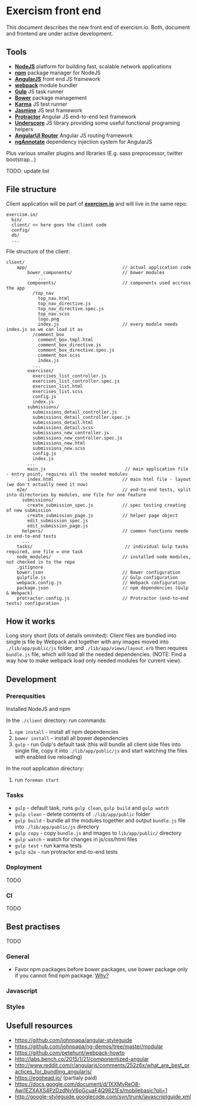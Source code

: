 # Exercism front end

This document describes the new front end of exercism.io. Both, document and
frontend are under active development.

## Tools
- **[NodeJS](https://nodejs.org/)** platform for building fast, scalable network applications
- **[npm](https://www.npmjs.com/)** package manager for NodeJS
- **[AngularJS](https://angularjs.org/)** front end JS framework
- **[webpack](http://webpack.github.io/)** module bundler
- **[Gulp](http://gulpjs.com/)** JS task runner
- **[Bower](http://bower.io/)** package management
- **[Karma](http://karma-runner.github.io/0.12/index.html)** JS test runner
- **[Jasmine](http://jasmine.github.io/)** JS test framework
- **[Protractor](https://github.com/angular/protractor)** Angular JS end-to-end test framework
- **[Underscore](http://underscorejs.org/)** JS library providing some useful functional programing helpers
- **[AngularUI Router](https://github.com/angular-ui/ui-router)** Angular JS routing framework
- **[ngAnnotate](https://github.com/olov/ng-annotate)** dependency injection system for AngularJS

Plus various smaller plugins and libraries (E.g. sass preprocessor, twitter bootstrap...)

TODO: update list

## File structure

Client application will be part of **[exercism.io](https://github.com/exercism/exercism.io)** and will
live in the same repo:

```
exercism.io/
  bin/
  client/ << here goes the client code
  config/
  db/
  ...
```

File structure of the client:

```
client/
    app/                                    // actual application code
        bower_components/                   // bower modules
            ...
        components/                         // components used accross the app
          /top_nav
            top_nav.html
            top_nav_directive.js
            top_nav_directive.spec.js
            top_nav.scss
            logo.png
            index.js                        // every module needs index.js so we can load it as
          /comment_box
            comment_box.tmpl.html
            comment_box_directive.js
            comment_box_directive.spec.js
            comment_box.scss
            index.js
          ...
        exercises/
          exercises_list_controller.js
          exercises_list_controller.spec.js
          exercises_list.html
          exercises_list.scss
          config.js
          index.js
        submissions/
          submissions_detail_controller.js
          submissions_detail_controller.spec.js
          submissions_detail.html
          submissions_detail.scss
          submissions_new_controller.js
          submissions_new_controller.spec.js
          submissions_new.html
          submissions_new.scss
          config.js
          index.js
        ...
        main.js                              // main application file - entry point, requires all the needed modules
        index.html                          // main html file - layout (we don't actually need it now)
    e2e/                                    // end-to-end tests, split into directories by modules, one file for one feature
      submissions/
        create_submission_spec.js           // spec testing creating of new submission
        create_submission_page.js           // helper page object
        edit_submission_spec.js
        edit_submission_page.js
      helpers/                              // common functions neede in end-to-end tests
      ...
    tasks/                                   // individual Gulp tasks required, one file = one task
    node_modules/                           // installed node modules, not checked in to the repo
    .gitignore
    bower.json                              // Bower configuration
    gulpfile.js                             // Gulp configuration
    webpack.config.js                       // Webpack configuration
    package.json                            // npm dependencies (Gulp & Webpack)
    protractor.config.js                    // Protractor (end-to-end tests) configuration
```

## How it works

Long story short (lots of details ommited):
Client files are bundled into single js file by Webpack and together with any images moved into `./lib/app/public/js` folder,
and `./lib/app/views/layout.erb` then requires `bundle.js` file, which will load all the needed dependencies. (NOTE: Find a
way how to make webpack load only needed modules for current view).

## Development

### Prerequsities
Installed NodeJS and npm

In the `./client` directory:
run commands:
1. `npm install` - install all npm dependencies
2. `bower install` - install all bower dependencies
3. `gulp` - run Gulp's default task (this will bundle all client side files into single file, copy it into `./lib/app/public/js` and start watching the files with enabled live reloading)

In the root application directory:
1. run `foreman start`

### Tasks
* `gulp` - default task, runs `gulp clean`, `gulp build` and `gulp watch`
* `gulp clean` - delete contents of `./lib/app/public` folder
* `gulp build` - bundle all the modules together and output `bundle.js` file into `./lib/app/public/js` directory
* `gulp copy` - copy `bundle.js` and images to `lib/app/public/` directory
* `gulp watch` - watch for changes in js/css/html files
* `gulp test` - run karma tests
* `gulp e2e` - run protractor end-to-end tests

### Deployment
TODO

### CI
TODO

## Best practises
TODO

### General
* Favor npm packages before bower packages, use bower package only if you cannot find npm package. [Why?](http://webpack.github.io/docs/usage-with-bower.html)

### Javascript

### Styles

## Usefull resources
* https://github.com/johnpapa/angular-styleguide
* https://github.com/johnpapa/ng-demos/tree/master/modular
* https://github.com/petehunt/webpack-howto
* http://labs.bench.co/2015/1/21/componentized-angular
* http://www.reddit.com/r/angularjs/comments/252z6x/what_are_best_practices_for_bundling_angularjs/
* https://egghead.io/ (partialy paid)
* https://docs.google.com/document/d/1XXMvReO8-Awi1EZXAXS4PzDzdNvV6pGcuaF4Q9821Es/mobilebasic?pli=1
* http://google-styleguide.googlecode.com/svn/trunk/javascriptguide.xml
